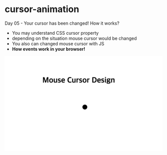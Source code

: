 # cursor-animation
Day 05 - Your cursor has been changed! How it works?

- You may understand CSS cursor property
- depending on the situation mouse cursor would be changed
- You also can changed mouse cursor with JS
- **How events work in your browser!**

<img src="images/sample%20img.png">